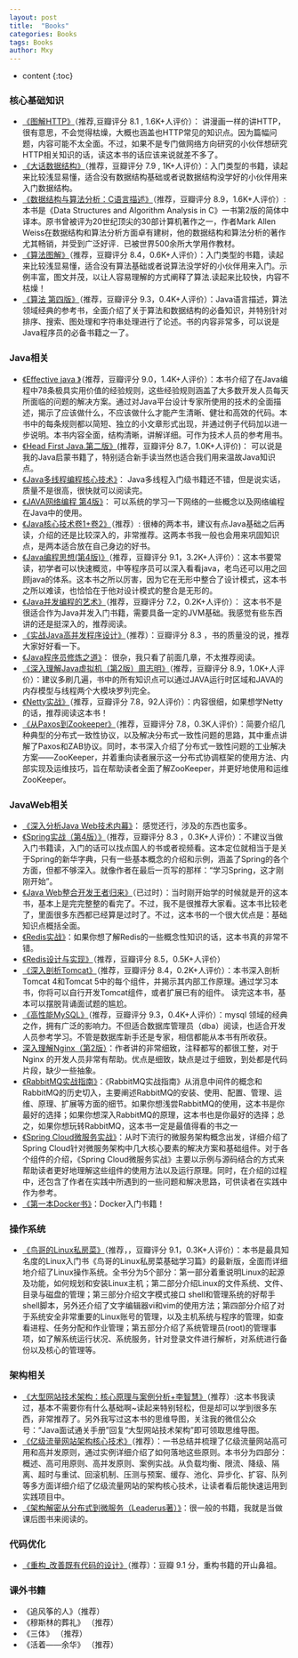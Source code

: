 ```yaml
---
layout: post
title:  "Books"
categories: Books
tags: Books
author: Mxy
---
```


* content
{:toc}



### 核心基础知识

- [《图解HTTP》](https://book.douban.com/subject/25863515/)（推荐,豆瓣评分 8.1 , 1.6K+人评价）： 讲漫画一样的讲HTTP，很有意思，不会觉得枯燥，大概也涵盖也HTTP常见的知识点。因为篇幅问题，内容可能不太全面。不过，如果不是专门做网络方向研究的小伙伴想研究HTTP相关知识的话，读这本书的话应该来说就差不多了。
- [《大话数据结构》](https://book.douban.com/subject/6424904/)（推荐，豆瓣评分 7.9 , 1K+人评价）：入门类型的书籍，读起来比较浅显易懂，适合没有数据结构基础或者说数据结构没学好的小伙伴用来入门数据结构。
- [《数据结构与算法分析：C语言描述》](https://book.douban.com/subject/1139426/)（推荐，豆瓣评分 8.9，1.6K+人评价）:本书是《Data Structures and Algorithm Analysis in C》一书第2版的简体中译本。原书曾被评为20世纪顶尖的30部计算机著作之一，作者Mark Allen Weiss在数据结构和算法分析方面卓有建树，他的数据结构和算法分析的著作尤其畅销，并受到广泛好评．已被世界500余所大学用作教材。
- [《算法图解》](https://book.douban.com/subject/26979890/)（推荐，豆瓣评分 8.4，0.6K+人评价）：入门类型的书籍，读起来比较浅显易懂，适合没有算法基础或者说算法没学好的小伙伴用来入门。示例丰富，图文并茂，以让人容易理解的方式阐释了算法.读起来比较快，内容不枯燥！
- [《算法 第四版》](https://book.douban.com/subject/10432347/)（推荐，豆瓣评分 9.3，0.4K+人评价）：Java语言描述，算法领域经典的参考书，全面介绍了关于算法和数据结构的必备知识，并特别针对排序、搜索、图处理和字符串处理进行了论述。书的内容非常多，可以说是Java程序员的必备书籍之一了。




### Java相关

- [《Effective java 》](https://book.douban.com/subject/3360807/)（推荐，豆瓣评分 9.0，1.4K+人评价）：本书介绍了在Java编程中78条极具实用价值的经验规则，这些经验规则涵盖了大多数开发人员每天所面临的问题的解决方案。通过对Java平台设计专家所使用的技术的全面描述，揭示了应该做什么，不应该做什么才能产生清晰、健壮和高效的代码。本书中的每条规则都以简短、独立的小文章形式出现，并通过例子代码加以进一步说明。本书内容全面，结构清晰，讲解详细。可作为技术人员的参考用书。
- [《Head First Java.第二版》](https://book.douban.com/subject/2000732/)(推荐，豆瓣评分 8.7，1.0K+人评价)：  可以说是我的Java启蒙书籍了，特别适合新手读当然也适合我们用来温故Java知识点。
- [《Java多线程编程核心技术》](https://book.douban.com/subject/26555197/)： Java多线程入门级书籍还不错，但是说实话，质量不是很高，很快就可以阅读完。
- [《JAVA网络编程 第4版》](https://book.douban.com/subject/26259017/)：  可以系统的学习一下网络的一些概念以及网络编程在Java中的使用。
-  [《Java核心技术卷1+卷2》](https://book.douban.com/subject/25762168/)（推荐）: 很棒的两本书，建议有点Java基础之后再读，介绍的还是比较深入的，非常推荐。这两本书我一般也会用来巩固知识点，是两本适合放在自己身边的好书。
-  [《Java编程思想(第4版)》](https://book.douban.com/subject/2130190/)（推荐，豆瓣评分 9.1，3.2K+人评价）：这本书要常读，初学者可以快速概览，中等程序员可以深入看看java，老鸟还可以用之回顾java的体系。这本书之所以厉害，因为它在无形中整合了设计模式，这本书之所以难读，也恰恰在于他对设计模式的整合是无形的。
- [《Java并发编程的艺术》](https://book.douban.com/subject/26591326/)（推荐，豆瓣评分 7.2，0.2K+人评价）： 这本书不是很适合作为Java并发入门书籍，需要具备一定的JVM基础。我感觉有些东西讲的还是挺深入的，推荐阅读。
- [《实战Java高并发程序设计》](https://book.douban.com/subject/26663605/)（推荐）：豆瓣评分 8.3 ，书的质量没的说，推荐大家好好看一下。
- [《Java程序员修炼之道》](https://book.douban.com/subject/24841235/)：  很杂，我只看了前面几章，不太推荐阅读。
-  [《深入理解Java虚拟机（第2版）周志明》](https://book.douban.com/subject/24722612/)（推荐，豆瓣评分 8.9，1.0K+人评价）：建议多刷几遍，书中的所有知识点可以通过JAVA运行时区域和JAVA的内存模型与线程两个大模块罗列完全。 
- [《Netty实战》](https://book.douban.com/subject/27038538/)（推荐，豆瓣评分 7.8，92人评价）：内容很细，如果想学Netty的话，推荐阅读这本书！
- [《从Paxos到Zookeeper》](https://book.douban.com/subject/26292004/)（推荐，豆瓣评分 7.8，0.3K人评价）：简要介绍几种典型的分布式一致性协议，以及解决分布式一致性问题的思路，其中重点讲解了Paxos和ZAB协议。同时，本书深入介绍了分布式一致性问题的工业解决方案——ZooKeeper，并着重向读者展示这一分布式协调框架的使用方法、内部实现及运维技巧，旨在帮助读者全面了解ZooKeeper，并更好地使用和运维ZooKeeper。

### JavaWeb相关

-  [《深入分析Java Web技术内幕》](https://book.douban.com/subject/25953851/)：  感觉还行，涉及的东西也蛮多。
-  [《Spring实战（第4版）》](https://book.douban.com/subject/26767354/)（推荐，豆瓣评分 8.3
，0.3K+人评价）：不建议当做入门书籍读，入门的话可以找点国人的书或者视频看。这本定位就相当于是关于Spring的新华字典，只有一些基本概念的介绍和示例，涵盖了Spring的各个方面，但都不够深入。就像作者在最后一页写的那样：“学习Spring，这才刚刚开始”。
- [《Java Web整合开发王者归来》](https://book.douban.com/subject/4189495/)（已过时）：当时刚开始学的时候就是开的这本书，基本上是完完整整的看完了。不过，我不是很推荐大家看。这本书比较老了，里面很多东西都已经算是过时了。不过，这本书的一个很大优点是：基础知识点概括全面。
- [《Redis实战》](https://book.douban.com/subject/26612779/)：如果你想了解Redis的一些概念性知识的话，这本书真的非常不错。
- [《Redis设计与实现》](https://book.douban.com/subject/25900156/)（推荐，豆瓣评分 8.5，0.5K+人评价）
- [《深入剖析Tomcat》](https://book.douban.com/subject/10426640/)（推荐，豆瓣评分 8.4，0.2K+人评价）：本书深入剖析Tomcat 4和Tomcat 5中的每个组件，并揭示其内部工作原理。通过学习本书，你将可以自行开发Tomcat组件，或者扩展已有的组件。 读完这本书，基本可以摆脱背诵面试题的尴尬。
- [《高性能MySQL》](https://book.douban.com/subject/23008813/)（推荐，豆瓣评分 9.3，0.4K+人评价）：mysql 领域的经典之作，拥有广泛的影响力。不但适合数据库管理员（dba）阅读，也适合开发人员参考学习。不管是数据库新手还是专家，相信都能从本书有所收获。
- [深入理解Nginx（第2版）](https://book.douban.com/subject/26745255/)：作者讲的非常细致，注释都写的都很工整，对于 Nginx 的开发人员非常有帮助。优点是细致，缺点是过于细致，到处都是代码片段，缺少一些抽象。
- [《RabbitMQ实战指南》](https://book.douban.com/subject/27591386/)：《RabbitMQ实战指南》从消息中间件的概念和RabbitMQ的历史切入，主要阐述RabbitMQ的安装、使用、配置、管理、运维、原理、扩展等方面的细节。如果你想浅尝RabbitMQ的使用，这本书是你最好的选择；如果你想深入RabbitMQ的原理，这本书也是你最好的选择；总之，如果你想玩转RabbitMQ，这本书一定是最值得看的书之一
- [《Spring Cloud微服务实战》](https://book.douban.com/subject/27025912/)：从时下流行的微服务架构概念出发，详细介绍了Spring Cloud针对微服务架构中几大核心要素的解决方案和基础组件。对于各个组件的介绍，《Spring Cloud微服务实战》主要以示例与源码结合的方式来帮助读者更好地理解这些组件的使用方法以及运行原理。同时，在介绍的过程中，还包含了作者在实践中所遇到的一些问题和解决思路，可供读者在实践中作为参考。
- [《第一本Docker书》](https://book.douban.com/subject/26780404/)：Docker入门书籍！

### 操作系统

- [《鸟哥的Linux私房菜》](https://book.douban.com/subject/4889838/)（推荐，，豆瓣评分 9.1，0.3K+人评价）：本书是最具知名度的Linux入门书《鸟哥的Linux私房菜基础学习篇》的最新版，全面而详细地介绍了Linux操作系统。全书分为5个部分：第一部分着重说明Linux的起源及功能，如何规划和安装Linux主机；第二部分介绍Linux的文件系统、文件、目录与磁盘的管理；第三部分介绍文字模式接口 shell和管理系统的好帮手shell脚本，另外还介绍了文字编辑器vi和vim的使用方法；第四部分介绍了对于系统安全非常重要的Linux账号的管理，以及主机系统与程序的管理，如查看进程、任务分配和作业管理；第五部分介绍了系统管理员(root)的管理事项，如了解系统运行状况、系统服务，针对登录文件进行解析，对系统进行备份以及核心的管理等。

### 架构相关

-  [《大型网站技术架构：核心原理与案例分析+李智慧》](https://book.douban.com/subject/25723064/)（推荐）:这本书我读过，基本不需要你有什么基础啊~读起来特别轻松，但是却可以学到很多东西，非常推荐了。另外我写过这本书的思维导图，关注我的微信公众号：“Java面试通关手册”回复“大型网站技术架构”即可领取思维导图。
- [《亿级流量网站架构核心技术》](https://book.douban.com/subject/26999243/)（推荐）：一书总结并梳理了亿级流量网站高可用和高并发原则，通过实例详细介绍了如何落地这些原则。本书分为四部分：概述、高可用原则、高并发原则、案例实战。从负载均衡、限流、降级、隔离、超时与重试、回滚机制、压测与预案、缓存、池化、异步化、扩容、队列等多方面详细介绍了亿级流量网站的架构核心技术，让读者看后能快速运用到实践项目中。
- [《架构解密从分布式到微服务（Leaderus著）》](https://book.douban.com/subject/27081188/)：很一般的书籍，我就是当做课后图书来阅读的。

### 代码优化

-  [《重构_改善既有代码的设计》](https://book.douban.com/subject/4262627/)（推荐）：豆瓣 9.1 分，重构书籍的开山鼻祖。

### 课外书籍

- 《追风筝的人》（推荐）
- 《穆斯林的葬礼》 （推荐）
- 《三体》 （推荐）
- 《活着——余华》  （推荐）




